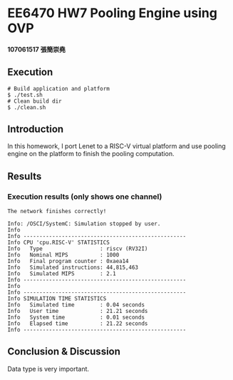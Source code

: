 

# EE6470 HW7 Pooling Engine using OVP

#### 107061517 張簡崇堯
## Execution
```shell
# Build application and platform
$ ./test.sh
# Clean build dir
$ ./clean.sh
```
## Introduction

In this homework, I port Lenet to a RISC-V virtual platform and use pooling engine on the platform to finish the pooling computation.

## Results

### Execution results (only shows one channel)

```shell
The network finishes correctly!

Info: /OSCI/SystemC: Simulation stopped by user.
Info
Info ---------------------------------------------------
Info CPU 'cpu.RISC-V' STATISTICS
Info   Type                  : riscv (RV32I)
Info   Nominal MIPS          : 1000
Info   Final program counter : 0xaea14
Info   Simulated instructions: 44,815,463
Info   Simulated MIPS        : 2.1
Info ---------------------------------------------------
Info
Info ---------------------------------------------------
Info SIMULATION TIME STATISTICS
Info   Simulated time        : 0.04 seconds
Info   User time             : 21.21 seconds
Info   System time           : 0.01 seconds
Info   Elapsed time          : 21.22 seconds
Info ---------------------------------------------------
```

## Conclusion & Discussion

Data type is very important.